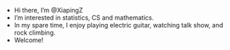 - Hi there, I’m @XiapingZ
- I’m interested in statistics, CS and mathematics.
- In my spare time, I enjoy playing electric guitar, watching talk show, and rock climbing.
- Welcome!

<!---
XiapingZ/XiapingZ is a ✨ special ✨ repository because its `README.md` (this file) appears on your GitHub profile.
You can click the Preview link to take a look at your changes.
--->
